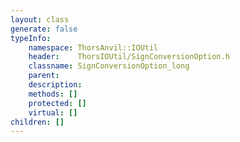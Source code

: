 ```yaml
---
layout: class
generate: false
typeInfo:
    namespace: ThorsAnvil::IOUtil
    header:    ThorsIOUtil/SignConversionOption.h
    classname: SignConversionOption_long
    parent:    
    description: 
    methods: []
    protected: []
    virtual: []
children: []
---
```

